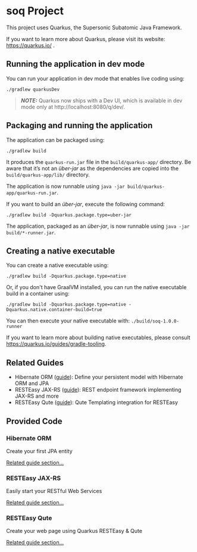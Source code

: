# soq Project

This project uses Quarkus, the Supersonic Subatomic Java Framework.

If you want to learn more about Quarkus, please visit its website: https://quarkus.io/ .

## Running the application in dev mode

You can run your application in dev mode that enables live coding using:

```shell script
./gradlew quarkusDev
```

> **_NOTE:_**  Quarkus now ships with a Dev UI, which is available in dev mode only at http://localhost:8080/q/dev/.

## Packaging and running the application

The application can be packaged using:

```shell script
./gradlew build
```

It produces the `quarkus-run.jar` file in the `build/quarkus-app/` directory. Be aware that it’s not an _über-jar_ as
the dependencies are copied into the `build/quarkus-app/lib/` directory.

The application is now runnable using `java -jar build/quarkus-app/quarkus-run.jar`.

If you want to build an _über-jar_, execute the following command:

```shell script
./gradlew build -Dquarkus.package.type=uber-jar
```

The application, packaged as an _über-jar_, is now runnable using `java -jar build/*-runner.jar`.

## Creating a native executable

You can create a native executable using:

```shell script
./gradlew build -Dquarkus.package.type=native
```

Or, if you don't have GraalVM installed, you can run the native executable build in a container using:

```shell script
./gradlew build -Dquarkus.package.type=native -Dquarkus.native.container-build=true
```

You can then execute your native executable with: `./build/soq-1.0.0-runner`

If you want to learn more about building native executables, please consult https://quarkus.io/guides/gradle-tooling.

## Related Guides

- Hibernate ORM ([guide](https://quarkus.io/guides/hibernate-orm)): Define your persistent model with Hibernate ORM and
  JPA
- RESTEasy JAX-RS ([guide](https://quarkus.io/guides/rest-json)): REST endpoint framework implementing JAX-RS and more
- RESTEasy Qute ([guide](https://quarkus.io/guides/qute)): Qute Templating integration for RESTEasy

## Provided Code

### Hibernate ORM

Create your first JPA entity

[Related guide section...](https://quarkus.io/guides/hibernate-orm)

### RESTEasy JAX-RS

Easily start your RESTful Web Services

[Related guide section...](https://quarkus.io/guides/getting-started#the-jax-rs-resources)

### RESTEasy Qute

Create your web page using Quarkus RESTEasy & Qute

[Related guide section...](https://quarkus.io/guides/qute#type-safe-templates)
